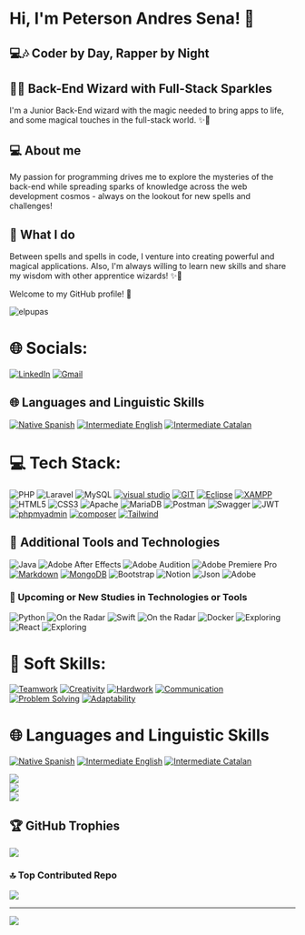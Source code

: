 # Hi, I'm Peterson Andres Sena! 👋
## 💻🎶 Coder by Day, Rapper by Night

## 🧙‍♂️ Back-End Wizard with Full-Stack Sparkles

 I'm a Junior Back-End wizard with the magic needed to bring apps to life, and some magical touches in the full-stack world. ✨🔮

## 💻 About me

My passion for programming drives me to explore the mysteries of the back-end while spreading sparks of knowledge across the web development cosmos - always on the lookout for new spells and challenges!


## 🌟 What I do

Between spells and spells in code, I venture into creating powerful and magical applications. Also, I'm always willing to learn new skills and share my wisdom with other apprentice wizards! ✨🌈

Welcome to my GitHub profile! 🚀


<p align="left"> <img src="https://komarev.com/ghpvc/?username=elpupas&label=Profile%20views&color=0e75b6&style=flat" alt="elpupas" /> </p>

# 🌐 Socials:
[![LinkedIn](https://img.shields.io/badge/LinkedIn-%230077B5.svg?logo=linkedin&logoColor=white)](https://linkedin.com/in/peterson-sena) 
[![Gmail](https://img.shields.io/badge/Gmail-100000?style=flat&logo=gmail&logoColor=FFFFFF&labelColor=FF0000&color=FF0000)](mailto:petersonsenasena24@gmail.com)

## :globe_with_meridians: Languages and Linguistic Skills
[![Native Spanish](https://img.shields.io/badge/Native_Spanish-%23000000.svg?style=for-the-badge&logoColor=white&labelColor=1E90FF&color=1E90FF)](#)
[![Intermediate English](https://img.shields.io/badge/Intermediate_English-%23000000.svg?style=for-the-badge&logoColor=white&labelColor=32CD32&color=32CD32)](#)
[![Intermediate Catalan](https://img.shields.io/badge/Intermediate_Catalan-%23000000.svg?style=for-the-badge&logoColor=white&labelColor=FF69B4&color=FF69B4)](#)



# 💻 Tech Stack:
![PHP](https://img.shields.io/badge/php-%23777BB4.svg?style=for-the-badge&logo=php&logoColor=white)
![Laravel](https://img.shields.io/badge/laravel-%23FF2D20.svg?style=for-the-badge&logo=laravel&logoColor=white) 
![MySQL](https://img.shields.io/badge/mysql-%2300000f.svg?style=for-the-badge&logo=mysql&logoColor=white)
[![visual studio](https://img.shields.io/badge/Vscode-100000?style=for-the-badge&logo=visual%20studio&logoColor=FFFFFF&labelColor=213460&color=1E356C)](https://code.visualstudio.com/)
[![GIT]( https://img.shields.io/badge/GIT-100000?style=for-the-badge&logo=GIT&logoColor=FFFFFF&labelColor=000000&color=000000)](https://git-scm.com/)
[![Eclipse](https://img.shields.io/badge/eclipse-100000?style=for-the-badge&logo=Eclipse&logoColor=FFFFFF&labelColor=E4991B&color=E4991B)](https://eclipseide.org/)
[![XAMPP](https://img.shields.io/badge/Xampp-100000?style=for-the-badge&logo=XAMPP&logoColor=FFFFFF&labelColor=F1970F&color=F1970F)](https://www.apachefriends.org/es/index.html)
![HTML5](https://img.shields.io/badge/html5-%23E34F26.svg?style=for-the-badge&logo=html5&logoColor=white) 
![CSS3](https://img.shields.io/badge/css3-%231572B6.svg?style=for-the-badge&logo=css3&logoColor=white)
![Apache](https://img.shields.io/badge/apache-%23D42029.svg?style=for-the-badge&logo=apache&logoColor=white) 
![MariaDB](https://img.shields.io/badge/MariaDB-003545?style=for-the-badge&logo=mariadb&logoColor=white)
![Postman](https://img.shields.io/badge/Postman-FF6C37?style=for-the-badge&logo=postman&logoColor=white) 
![Swagger](https://img.shields.io/badge/-Swagger-%23Clojure?style=for-the-badge&logo=swagger&logoColor=white) 
![JWT](https://img.shields.io/badge/JWT-black?style=for-the-badge&logo=JSON%20web%20tokens) 
[![phpmyadmin](https://img.shields.io/badge/PhpMyadmin-100000?style=for-the-badge&logo=phpmyadmin&logoColor=FFFFFF&labelColor=213460&color=1E356C)](https://www.phpmyadmin.net/)
[![composer](https://img.shields.io/badge/composer-100000?style=for-the-badge&logo=composer&logoColor=FFFFFF&labelColor=000000&color=000000)](https://getcomposer.org/)
[![Tailwind](https://img.shields.io/badge/tailwind_css-100000?style=for-the-badge&logo=tailwindcss&logoColor=FFFFFF&labelColor=1A81EA&color=1A81EA)](https://tailwindcss.com/)

## :toolbox: Additional Tools and Technologies
![Java](https://img.shields.io/badge/java-%23ED8B00.svg?style=for-the-badge&logo=openjdk&logoColor=white)
![Adobe After Effects](https://img.shields.io/badge/Adobe%20After%20Effects-9999FF.svg?style=for-the-badge&logo=Adobe%20After%20Effects&logoColor=white) 
![Adobe Audition](https://img.shields.io/badge/Adobe%20Audition-9999FF.svg?style=for-the-badge&logo=Adobe%20Audition&logoColor=white) 
![Adobe Premiere Pro](https://img.shields.io/badge/Adobe%20Premiere%20Pro-9999FF.svg?style=for-the-badge&logo=Adobe%20Premiere%20Pro&logoColor=white)
[![Markdown](https://img.shields.io/badge/markdown-%23000000.svg?style=for-the-badge&logo=markdown&logoColor=white)](https://www.markdownguide.org/)
[![MongoDB](https://img.shields.io/badge/MongoDB-%234ea94b.svg?style=for-the-badge&logo=mongodb&logoColor=white)](https://www.mongodb.com/)
![Bootstrap](https://img.shields.io/badge/bootstrap-%238511FA.svg?style=for-the-badge&logo=bootstrap&logoColor=white) 
![Notion](https://img.shields.io/badge/Notion-%23000000.svg?style=for-the-badge&logo=notion&logoColor=white)
![Json](https://img.shields.io/badge/JSON-100000?style=for-the-badge&logo=JSON&logoColor=FFFFFF&labelColor=1CC3A5&color=000000)
![Adobe](https://img.shields.io/badge/adobe-%23FF0000.svg?style=for-the-badge&logo=adobe&logoColor=white)

  ### :toolbox: Upcoming or New Studies in Technologies or Tools
 ![Python](https://img.shields.io/badge/Python-%23000000.svg?style=for-the-badge&logo=python&logoColor=white&labelColor=3776AB&color=3776AB) ![On the Radar](https://img.shields.io/badge/ON_THE_RADAR-100000?style=for-the-badge&logo=&logoColor=FFFFFF&labelColor=17A037&color=17A037)
 ![Swift](https://img.shields.io/badge/Swift-%23000000.svg?style=for-the-badge&logo=swift&logoColor=white&labelColor=FA7343&color=FA7343) ![On the Radar](https://img.shields.io/badge/ON_THE_RADAR-100000?style=for-the-badge&logo=&logoColor=FFFFFF&labelColor=17A037&color=17A037)
 ![Docker](https://img.shields.io/badge/Docker-%23000000.svg?style=for-the-badge&logo=docker&logoColor=white&labelColor=2496ED&color=2496ED) ![Exploring](https://img.shields.io/badge/EXPLORING-100000?style=for-the-badge&logo=&logoColor=FFFFFF&labelColor=F08D00&color=F08D00)
 ![React](https://img.shields.io/badge/React-%23000000.svg?style=for-the-badge&logo=react&logoColor=white&labelColor=61DAFB&color=61DAFB) ![Exploring](https://img.shields.io/badge/EXPLORING-100000?style=for-the-badge&logo=&logoColor=FFFFFF&labelColor=F08D00&color=F08D00)


# 🧰 Soft Skills:
[![Teamwork](https://img.shields.io/badge/Teamwork-%23000000.svg?style=for-the-badge&logoColor=white&labelColor=FFA500&color=FFA500)](#)
[![Creativity](https://img.shields.io/badge/Creativity-%23000000.svg?style=for-the-badge&logoColor=white&labelColor=800080&color=800080)](#)
[![Hardwork](https://img.shields.io/badge/Hardwork-%23000000.svg?style=for-the-badge&logoColor=white&labelColor=008000&color=008000)](#)
[![Communication](https://img.shields.io/badge/Communication-%23000000.svg?style=for-the-badge&logoColor=white&labelColor=00BFFF&color=00BFFF)](#)
[![Problem Solving](https://img.shields.io/badge/Problem_Solving-%23000000.svg?style=for-the-badge&logoColor=white&labelColor=FF6347&color=FF6347)](#) 
[![Adaptability](https://img.shields.io/badge/Adaptability-%23000000.svg?style=for-the-badge&logoColor=white&labelColor=FFD700&color=FFD700)](#)

# :globe_with_meridians: Languages and Linguistic Skills
[![Native Spanish](https://img.shields.io/badge/Native_Spanish-%23000000.svg?style=for-the-badge&logoColor=white&labelColor=1E90FF&color=1E90FF)](#)
[![Intermediate English](https://img.shields.io/badge/Intermediate_English-%23000000.svg?style=for-the-badge&logoColor=white&labelColor=32CD32&color=32CD32)](#)
[![Intermediate Catalan](https://img.shields.io/badge/Intermediate_Catalan-%23000000.svg?style=for-the-badge&logoColor=white&labelColor=FF69B4&color=FF69B4)](#)









![](https://github-readme-stats.vercel.app/api?username=elpupas&theme=tokyonight&hide_border=false&include_all_commits=true&count_private=false)<br/>
![](https://github-readme-streak-stats.herokuapp.com/?user=elpupas&theme=tokyonight&hide_border=false)<br/>
![](https://github-readme-stats.vercel.app/api/top-langs/?username=elpupas&theme=tokyonight&hide_border=false&include_all_commits=true&count_private=false&layout=compact) 

## 🏆 GitHub Trophies
![](https://github-profile-trophy.vercel.app/?username=elpupas&theme=dracula&no-frame=true&no-bg=true&margin-w=4)

### 🔝 Top Contributed Repo
![](https://github-contributor-stats.vercel.app/api?username=elpupas&limit=5&theme=dark&combine_all_yearly_contributions=true)

---
[![](https://visitcount.itsvg.in/api?id=elpupas&icon=0&color=6)](https://visitcount.itsvg.in)

<!-- Proudly created with GPRM ( https://gprm.itsvg.in ) -->
<!-- Proudly created with GPRM ( https://gprm.itsvg.in ) -->


